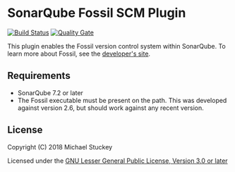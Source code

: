 # SonarQube Fossil SCM Plugin

[![Build Status](https://github.com/garath/sonar-scm-fossil/workflows/CI%20Build/badge.svg)](https://github.com/garath/sonar-scm-fossil/actions)
[![Quality Gate](https://sonarcloud.io/api/project_badges/measure?project=com.stuco.sonar%3Asonar-scm-fossil-plugin&metric=alert_status)](https://sonarcloud.io/dashboard?id=com.stuco.sonar%3Asonar-scm-fossil-plugin)

This plugin enables the Fossil version control system within SonarQube. To learn more about Fossil, see the [developer's site](https://www.fossil-scm.org).

## Requirements
- SonarQube 7.2 or later
- The Fossil executable must be present on the path. This was developed against version 2.6, but should work against any recent version.

## License

Copyright (C) 2018 Michael Stuckey

Licensed under the [GNU Lesser General Public License, Version 3.0 or later](https://www.gnu.org/licenses/lgpl.txt)

